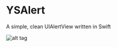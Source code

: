 # YSAlert
A simple, clean UIAlertView written in Swift

![alt tag](http://i.imgur.com/lGJ94H7.gif?1)
